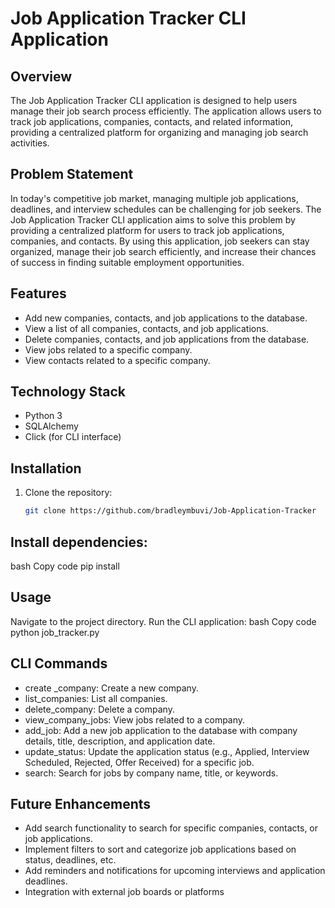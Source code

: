 # Job Application Tracker CLI Application

## Overview
The Job Application Tracker CLI application is designed to help users manage their job search process efficiently. The application allows users to track job applications, companies, contacts, and related information, providing a centralized platform for organizing and managing job search activities.

## Problem Statement
In today's competitive job market, managing multiple job applications, deadlines, and interview schedules can be challenging for job seekers. The Job Application Tracker CLI application aims to solve this problem by providing a centralized platform for users to track job applications, companies, and contacts. By using this application, job seekers can stay organized, manage their job search efficiently, and increase their chances of success in finding suitable employment opportunities.

## Features
- Add new companies, contacts, and job applications to the database.
- View a list of all companies, contacts, and job applications.
- Delete companies, contacts, and job applications from the database.
- View jobs related to a specific company.
- View contacts related to a specific company.

## Technology Stack
- Python 3
- SQLAlchemy
- Click (for CLI interface)

## Installation
1. Clone the repository:
   ```bash
   git clone https://github.com/bradleymbuvi/Job-Application-Tracker

## Install dependencies:
bash
Copy code
pip install 
## Usage
Navigate to the project directory.
Run the CLI application:
bash
Copy code
python job_tracker.py
## CLI Commands

- create _company: Create a new company.
- list_companies: List all companies.
- delete_company: Delete a company.
- view_company_jobs: View jobs related to a company.
- add_job: Add a new job application to the database with company details, title, description, and application date.
- update_status: Update the application status (e.g., Applied, Interview Scheduled, Rejected, Offer Received) for a specific job.
- search: Search for jobs by company name, title, or keywords.


## Future Enhancements
- Add search functionality to search for specific companies, contacts, or job applications.
- Implement filters to sort and categorize job applications based on status, deadlines, etc.
- Add reminders and notifications for upcoming interviews and application deadlines.
- Integration with external job boards or platforms